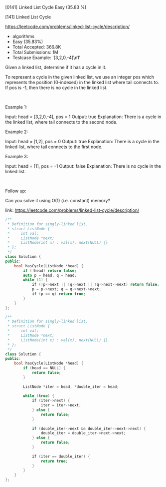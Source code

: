[0141] Linked List Cycle                                            Easy   (35.83 %)

<!--front-->	
[141] Linked List Cycle  

https://leetcode.com/problems/linked-list-cycle/description/

* algorithms
* Easy (35.83%)
* Total Accepted:    366.8K
* Total Submissions: 1M
* Testcase Example:  '[3,2,0,-4]\n1'

Given a linked list, determine if it has a cycle in it.

To represent a cycle in the given linked list, we use an integer pos which represents the position (0-indexed) in the linked list where tail connects to. If pos is -1, then there is no cycle in the linked list.

 


Example 1:


Input: head = [3,2,0,-4], pos = 1
Output: true
Explanation: There is a cycle in the linked list, where tail connects to the second node.






Example 2:


Input: head = [1,2], pos = 0
Output: true
Explanation: There is a cycle in the linked list, where tail connects to the first node.






Example 3:


Input: head = [1], pos = -1
Output: false
Explanation: There is no cycle in the linked list.





 

Follow up:

Can you solve it using O(1) (i.e. constant) memory?







<!--back-->

link: https://leetcode.com/problems/linked-list-cycle/description/

```cpp
/**
 * Definition for singly-linked list.
 * struct ListNode {
 *     int val;
 *     ListNode *next;
 *     ListNode(int x) : val(x), next(NULL) {}
 * };
 */
class Solution {
public:
    bool hasCycle(ListNode *head) {
        if (!head) return false;
        auto p = head, q = head;
        while (1) {
            if (!p->next || !q->next || !q->next->next) return false;
            p = p->next; q = q->next->next;
            if (p == q) return true;
        }
    }
};
```

```cpp
/**
 * Definition for singly-linked list.
 * struct ListNode {
 *     int val;
 *     ListNode *next;
 *     ListNode(int x) : val(x), next(NULL) {}
 * };
 */
class Solution {
public:
    bool hasCycle(ListNode *head) {
        if (head == NULL) {
            return false;
        }
        
        ListNode *iter = head, *double_iter = head;
        
        while (true) {
            if (iter->next) {
                iter = iter->next;
            } else {
                return false;
            }
            
            if (double_iter->next && double_iter->next->next) {
                double_iter = double_iter->next->next;
            } else {
                return false;
            }
            
            if (iter == double_iter) {
                return true;
            }
        }
    }
};
```


